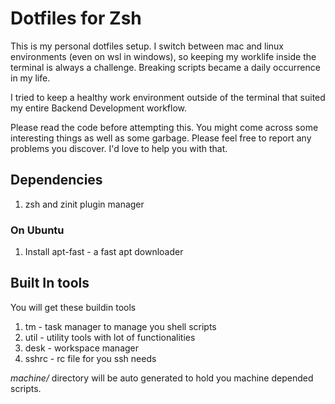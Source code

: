 # Dotfiles for Zsh

This is my personal dotfiles setup. I switch between mac and linux environments (even on wsl in windows), so keeping my worklife inside the terminal is always a challenge. Breaking scripts became a daily occurrence in my life.


I tried to keep a healthy work environment outside of the terminal that suited my entire Backend Development workflow.


Please read the code before attempting this. You might come across some interesting things as well as some garbage. Please feel free to report any problems you discover. I'd love to help you with that.



## Dependencies

1. zsh and zinit plugin manager  


### On Ubuntu
1. Install apt-fast - a fast apt downloader


## Built In tools

You will get these buildin tools 

1. tm - task manager to manage you shell scripts
2. util - utility tools with lot of functionalities
3. desk - workspace manager
4. sshrc - rc file for you ssh needs

*machine/* directory will be auto generated to hold you machine depended scripts.
